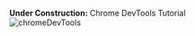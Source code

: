 **Under Construction:** Chrome DevTools Tutorial                 
![chromeDevTools](https://github.com/user-attachments/assets/d52ccf22-2709-4a60-8422-21fb48b9204a)
